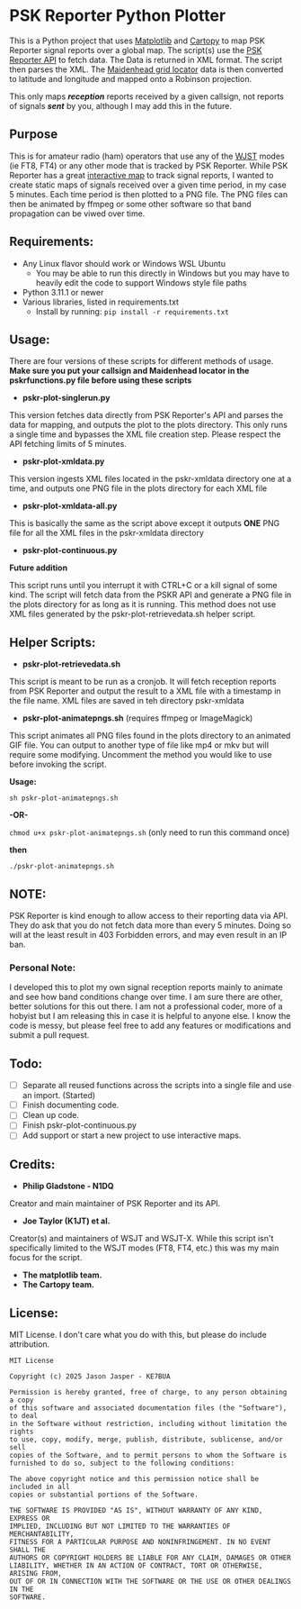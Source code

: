 # PSK Reporter Python Plotter

This is a Python project that uses [Matplotlib](https://matplotlib.org/) and [Cartopy](https://scitools.org.uk/cartopy/docs/latest/) to map PSK Reporter signal reports over a global map. The script(s) use the [PSK Reporter API](https://pskreporter.info/pskdev.html) to fetch data. The Data is returned in XML format. The script then parses the XML. The [Maidenhead grid locator](https://en.wikipedia.org/wiki/Maidenhead_Locator_System) data is then converted to latitude and longitude and mapped onto a Robinson projection.

This only maps **_reception_** reports received by a given callsign, not reports of signals **_sent_** by you, although I may add this in the future.

## Purpose

This is for amateur radio (ham) operators that use any of the [WJST](https://wsjt.sourceforge.io/) modes (ie FT8, FT4) or any other mode that is tracked by PSK Reporter. While PSK Reporter has a great [interactive map](https://pskreporter.info/pskmap.html) to track signal reports, I wanted to create static maps of signals received over a given time period, in my case 5 minutes. Each time period is then plotted to a PNG file. The PNG files can then be animated by ffmpeg or some other software so that band propagation can be viwed over time.

## Requirements:
- Any Linux flavor should work or Windows WSL Ubuntu
  - You may be able to run this directly in Windows but you may have to heavily edit the code to support Windows style file paths
- Python 3.11.1 or newer
- Various libraries, listed in requirements.txt
  - Install by running: `pip install -r requirements.txt` 

## Usage:

There are four versions of these scripts for different methods of usage. **Make sure you put your callsign and Maidenhead locator in the pskrfunctions.py file before using these scripts**

- **pskr-plot-singlerun.py**

This version fetches data directly from PSK Reporter's API and parses the data for mapping, and outputs the plot to the plots directory. This only runs a single time and bypasses the XML file creation step. Please respect the API fetching limits of 5 minutes.
- **pskr-plot-xmldata.py**

This version ingests XML files located in the pskr-xmldata directory one at a time, and outputs one PNG file in the plots directory for each XML file
- **pskr-plot-xmldata-all.py**

This is basically the same as the script above except it outputs **ONE** PNG file for all the XML files in the pskr-xmldata directory

- **pskr-plot-continuous.py**

**Future addition**

This script runs until you interrupt it with CTRL+C or a kill signal of some kind. The script will fetch data from the PSKR API and generate a PNG file in the plots directory for as long as it is running. This method does not use XML files generated by the pskr-plot-retrievedata.sh helper script.

## Helper Scripts:
- **pskr-plot-retrievedata.sh**

This script is meant to be run as a cronjob. It will fetch reception reports from PSK Reporter and output the result to a XML file with a timestamp in the file name. XML files are saved in teh directory pskr-xmldata
- **pskr-plot-animatepngs.sh** (requires ffmpeg or ImageMagick)

This script animates all PNG files found in the plots directory to an animated GIF file.
You can output to another type of file like mp4 or mkv but will require some modifying.
Uncomment the method you would like to use before invoking the script.

**Usage:**

`sh pskr-plot-animatepngs.sh`

**-OR-**

`chmod u+x pskr-plot-animatepngs.sh` (only need to run this command once)

**then**

`./pskr-plot-animatepngs.sh`

## **NOTE:**
PSK Reporter is kind enough to allow access to their reporting data via API. They do ask that you do not fetch data more than every 5 minutes. Doing so will at the least result in 403 Forbidden errors, and may even result in an IP ban.

### Personal Note:
I developed this to plot my own signal reception reports mainly to animate and see how band conditions change over time. I am sure there are other, better solutions for this out there. I am not a professional coder, more of a hobyist but I am releasing this in case it is helpful to anyone else. I know the code is messy, but please feel free to add any features or modifications and submit a pull request.

## Todo:
- [ ] Separate all reused functions across the scripts into a single file and use an import. (Started)
- [ ] Finish documenting code.
- [ ] Clean up code.
- [ ] Finish pskr-plot-continuous.py
- [ ] Add support or start a new project to use interactive maps.

## Credits:
- **Philip Gladstone - N1DQ**

Creator and main maintainer of PSK Reporter and its API.

- **Joe Taylor (K1JT) et al.**

Creator(s) and maintainers of WSJT and WSJT-X. While this script isn't specifically limited to the WSJT modes (FT8, FT4, etc.) this was my main focus for the script.

- **The matplotlib team.**
- **The Cartopy team.**

## License:

MIT License. I don't care what you do with this, but please do include attribution.

```
MIT License

Copyright (c) 2025 Jason Jasper - KE7BUA

Permission is hereby granted, free of charge, to any person obtaining a copy
of this software and associated documentation files (the "Software"), to deal
in the Software without restriction, including without limitation the rights
to use, copy, modify, merge, publish, distribute, sublicense, and/or sell
copies of the Software, and to permit persons to whom the Software is
furnished to do so, subject to the following conditions:

The above copyright notice and this permission notice shall be included in all
copies or substantial portions of the Software.

THE SOFTWARE IS PROVIDED "AS IS", WITHOUT WARRANTY OF ANY KIND, EXPRESS OR
IMPLIED, INCLUDING BUT NOT LIMITED TO THE WARRANTIES OF MERCHANTABILITY,
FITNESS FOR A PARTICULAR PURPOSE AND NONINFRINGEMENT. IN NO EVENT SHALL THE
AUTHORS OR COPYRIGHT HOLDERS BE LIABLE FOR ANY CLAIM, DAMAGES OR OTHER
LIABILITY, WHETHER IN AN ACTION OF CONTRACT, TORT OR OTHERWISE, ARISING FROM,
OUT OF OR IN CONNECTION WITH THE SOFTWARE OR THE USE OR OTHER DEALINGS IN THE
SOFTWARE.
```
